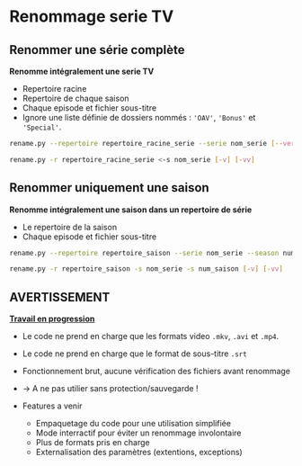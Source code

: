 # Renommage serie TV


##  Renommer une série complète

<b>Renomme intégralement une serie TV</b>

* Repertoire racine
* Repertoire de chaque saison
* Chaque episode et fichier sous-titre
* Ignore une liste définie de dossiers nommés : `'OAV'`, `'Bonus'` et `'Special'`.

``` bash
rename.py --repertoire repertoire_racine_serie --serie nom_serie [--verbose] [--very-verbose]
```

``` bash
rename.py -r repertoire_racine_serie <-s nom_serie [-v] [-vv]
```

##  Renommer uniquement une saison

<b>Renomme intégralement une saison dans un repertoire de série</b>

* Le repertoire de la saison
* Chaque episode et fichier sous-titre

``` bash
rename.py --repertoire repertoire_saison --serie nom_serie --season num_saison [--verbose] [--very-verbose]
```

``` bash
rename.py -r repertoire_saison -s nom_serie -s num_saison [-v] [-vv]
```


## AVERTISSEMENT

<b><u>Travail en progression</u></b>

* Le code ne prend en charge que les formats video `.mkv`, `.avi` et `.mp4`.
* Le code ne prend en charge que le format de sous-titre `.srt`
* Fonctionnement brut, aucune vérification des fichiers avant renommage
* -> A ne pas utilier sans protection/sauvegarde !

* Features a venir
    * Empaquetage du code pour une utilisation simplifiée
    * Mode interractif pour éviter un renommage involontaire
    * Plus de formats pris en charge
    * Externalisation des paramètres (extentions, exceptions)
